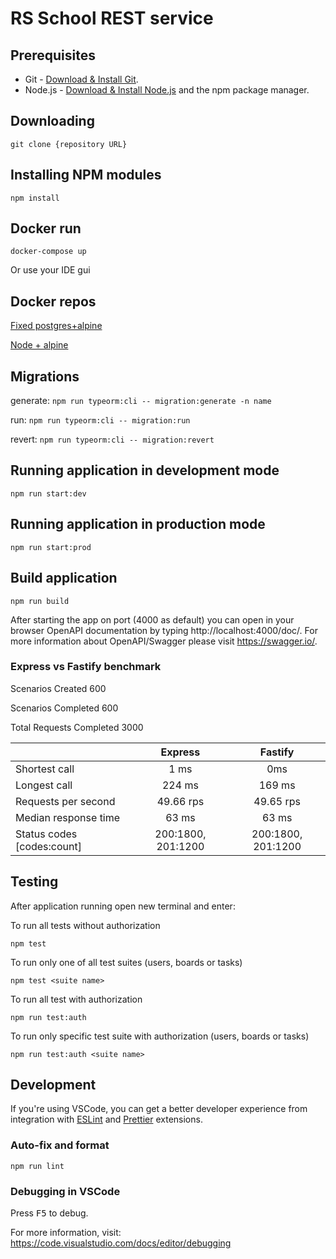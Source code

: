 # RS School REST service

## Prerequisites

- Git - [Download & Install Git](https://git-scm.com/downloads).
- Node.js - [Download & Install Node.js](https://nodejs.org/en/download/) and the npm package manager.

## Downloading

```
git clone {repository URL}
```

## Installing NPM modules

```
npm install
```

## Docker run

```
docker-compose up
```

Or use your IDE gui

## Docker repos

[Fixed postgres+alpine](https://registry.hub.docker.com/r/uporold/rs-postgres)

[Node + alpine](https://registry.hub.docker.com/r/uporold/rs-node)

## Migrations

generate: ```npm run typeorm:cli -- migration:generate -n name```

run: ```npm run typeorm:cli -- migration:run```

revert: ```npm run typeorm:cli -- migration:revert```



## Running application in development mode

```
npm run start:dev
```

## Running application in production mode

```
npm run start:prod
```

## Build application

```
npm run build
```

After starting the app on port (4000 as default) you can open
in your browser OpenAPI documentation by typing http://localhost:4000/doc/.
For more information about OpenAPI/Swagger please visit https://swagger.io/.

### Express vs Fastify benchmark

Scenarios Created 600

Scenarios Completed 600

Total Requests Completed 3000


|                            | Express            |     Fastify        |
|----------------------------|:------------------:|:------------------:|
| Shortest call              | 1 ms               | 0ms                |
| Longest call               | 224 ms             | 169 ms             |
| Requests per second        | 49.66 rps          | 49.65 rps          |
| Median response time       | 63 ms              | 63 ms              |
| Status codes [codes:count] | 200:1800, 201:1200 | 200:1800, 201:1200 |

## Testing

After application running open new terminal and enter:

To run all tests without authorization

```
npm test
```

To run only one of all test suites (users, boards or tasks)

```
npm test <suite name>
```

To run all test with authorization

```
npm run test:auth
```

To run only specific test suite with authorization (users, boards or tasks)

```
npm run test:auth <suite name>
```

## Development

If you're using VSCode, you can get a better developer experience from integration with [ESLint](https://marketplace.visualstudio.com/items?itemName=dbaeumer.vscode-eslint) and [Prettier](https://marketplace.visualstudio.com/items?itemName=esbenp.prettier-vscode) extensions.

### Auto-fix and format

```
npm run lint
```

### Debugging in VSCode

Press <kbd>F5</kbd> to debug.

For more information, visit: https://code.visualstudio.com/docs/editor/debugging
